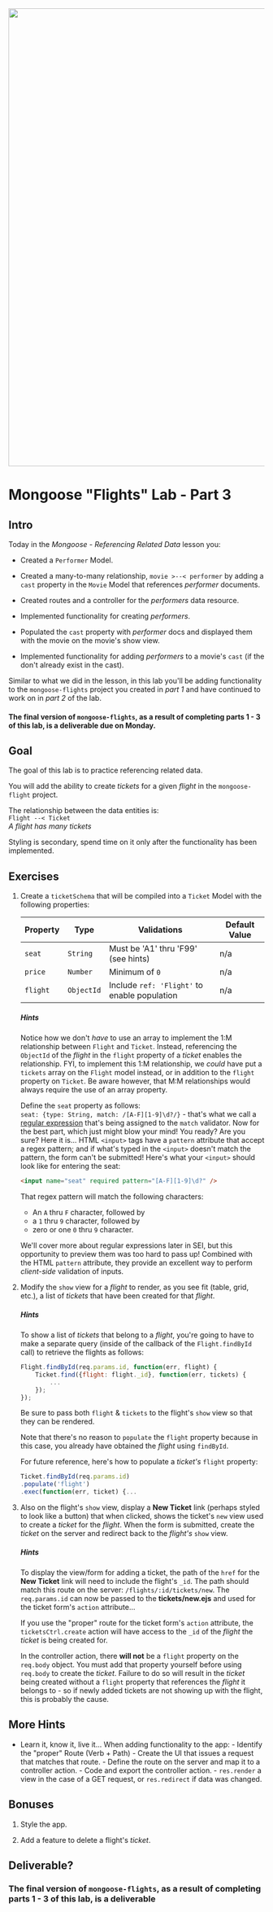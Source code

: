 <img src="https://i.imgur.com/Y74xxoD.jpg" width="900">

# Mongoose "Flights" Lab - Part 3

## Intro

Today in the _Mongoose - Referencing Related Data_ lesson you:

- Created a `Performer` Model.

- Created a many-to-many relationship, `movie >--< performer` by adding a `cast` property in the `Movie` Model that references _performer_ documents.

- Created routes and a controller for the _performers_ data resource.

- Implemented functionality for creating _performers_.

- Populated the `cast` property with _performer_ docs and displayed them with the movie on the movie's show view.

- Implemented functionality for adding _performers_ to a movie's `cast` (if the don't already exist in the cast).

Similar to what we did in the lesson, in this lab you'll be adding functionality to the `mongoose-flights` project you created in _part 1_ and have continued to work on in _part 2_ of the lab.

#### The final version of `mongoose-flights`, as a result of completing parts 1 - 3 of this lab, is a deliverable due on Monday.

## Goal

The goal of this lab is to practice referencing related data.

You will add the ability to create _tickets_ for a given _flight_ in the `mongoose-flight` project.

The relationship between the data entities is:<br>
`Flight --< Ticket`<br>
_A flight has many tickets_

Styling is secondary, spend time on it only after the functionality has been implemented.

## Exercises

1. Create a `ticketSchema` that will be compiled into a `Ticket` Model with the following properties:

   | Property | Type       | Validations                                  | Default Value |
   | -------- | ---------- | -------------------------------------------- | ------------- |
   | `seat`   | `String`   | Must be 'A1' thru 'F99' (see hints)          | n/a           |
   | `price`  | `Number`   | Minimum of `0`                               | n/a           |
   | `flight` | `ObjectId` | Include `ref: 'Flight'` to enable population | n/a           |

   ##### Hints

   Notice how we don't _have_ to use an array to implement the 1:M relationship between `Flight` and `Ticket`. Instead, referencing the `ObjectId` of the _flight_ in the `flight` property of a _ticket_ enables the relationship. FYI, to implement this 1:M relationship, we _could_ have put a `tickets` array on the `Flight` model instead, or in addition to the `flight` property on `Ticket`. Be aware however, that M:M relationships would always require the use of an array property.

   Define the `seat` property as follows:<br>`seat: {type: String, match: /[A-F][1-9]\d?/}` - that's what we call a [regular expression](https://en.wikipedia.org/wiki/Regular_expression) that's being assigned to the `match` validator. Now for the best part, which just might blow your mind! You ready? Are you sure? Here it is... HTML `<input>` tags have a `pattern` attribute that accept a regex pattern; and if what's typed in the `<input>` doesn't match the pattern, the form can't be submitted! Here's what your `<input>` should look like for entering the seat:

   ```html
   <input name="seat" required pattern="[A-F][1-9]\d?" />
   ```

   That regex pattern will match the following characters:

   - An `A` thru `F` character, followed by
   - a `1` thru `9` character, followed by
   - zero or one `0` thru `9` character.

   We'll cover more about regular expressions later in SEI, but this opportunity to preview them was too hard to pass up! Combined with the HTML `pattern` attribute, they provide an excellent way to perform _client-side_ validation of inputs.

2. Modify the `show` view for a _flight_ to render, as you see fit (table, grid, etc.), a list of _tickets_ that have been created for that _flight_.

   ##### Hints

   To show a list of _tickets_ that belong to a _flight_, you're going to have to make a separate query (inside of the callback of the `Flight.findById` call) to retrieve the flights as follows:

   ```js
   Flight.findById(req.params.id, function(err, flight) {
       Ticket.find({flight: flight._id}, function(err, tickets) {
           ...
       });
   });
   ```

   Be sure to pass both `flight` & `tickets` to the flight's `show` view so that they can be rendered.

   Note that there's no reason to `populate` the `flight` property because in this case, you already have obtained the _flight_ using `findById`.

   For future reference, here's how to populate a _ticket's_ `flight` property:

   ```js
   Ticket.findById(req.params.id)
   .populate('flight')
   .exec(function(err, ticket) {...
   ```

3. Also on the flight's `show` view, display a **New Ticket** link (perhaps styled to look like a button) that when clicked, shows the ticket's `new` view used to create a _ticket_ for the _flight_. When the form is submitted, create the _ticket_ on the server and redirect back to the _flight's_ `show` view.

   ##### Hints

   To display the view/form for adding a ticket, the path of the `href` for the **New Ticket** link will need to include the flight's `_id`. The path should match this route on the server: `/flights/:id/tickets/new`. The `req.params.id` can now be passed to the **tickets/new.ejs** and used for the ticket form's `action` attribute...

   If you use the "proper" route for the ticket form's `action` attribute, the `ticketsCtrl.create` action will have access to the `_id` of the _flight_ the _ticket_ is being created for.

   In the controller action, there **will not** be a `flight` property on the `req.body` object. You must add that property yourself before using `req.body` to create the _ticket_. Failure to do so will result in the _ticket_ being created without a `flight` property that references the _flight_ it belongs to - so if newly added tickets are not showing up with the flight, this is probably the cause.

## More Hints

- Learn it, know it, live it... When adding functionality to the app: - Identify the "proper" Route (Verb + Path) - Create the UI that issues a request that matches that route. - Define the route on the server and map it to a controller action. - Code and export the controller action. - `res.render` a view in the case of a GET request, or `res.redirect` if data was changed.

## Bonuses

1. Style the app.

2. Add a feature to delete a flight's _ticket_.

## Deliverable?

### The final version of `mongoose-flights`, as a result of completing parts 1 - 3 of this lab, is a deliverable
